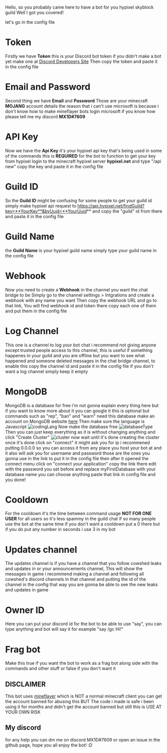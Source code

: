 Hello, so you probably came here to have a bot for you hypixel skyblock guild
Well I got you covered!

let's go in the config file

# Token

Firstly we have **Token** this is your Discord bot token
if you didn't make a bot yet make one at [Discord Developers Site](https://discord.com/developers/applications)
Then copy the token and paste it in the config file

# Email and Password

Second thing we have **Email** and **Password** Those are your minecraft **MOJANG** account details
the reason that i can't use microsoft is because i don't know how to make mineflayer bots login microsoft if you know how please tell me my discord **MX1D#7609**

# API Key

Now we have the **Api Key** it's your hypixel api key that's being used in some of the commands this is **REQUIRED** for the bot to function to get your key from hypixel login to the minecraft hypixel server **hypixel.net** and type "/api new" copy the key and paste it in the config file

# Guild ID

So the **Guild ID** might be confusing for some people to get your guild id simply make hypixel api request to https://api.hypixel.net/findGuild?key=**YourKey**&byUuid=**YourUuid** and copy the "guild" id from there and paste it in the config file

# Guild Name

the **Guild Name** is your hypixel guild name simply type your guild name in the config file

# Webhook

Now you need to create a **Webhook** in the channel you want the chat bridge to be
Simply go to the channel settings > Intgrations and create a webhook with any name you want
Then copy the webhook URL and go to that link, You will find webhook id and token there
copy each one of them and put them in the config file

# Log Channel

This one is a channel to log your bot chat i recommend not giving anyone except trusted people access to this channel,
this is useful if something happenes in your guild and you are offline but you want to see what happened and someone deleted messages in the chat bridge channel,
to enable this copy the channel id and paste it in the config file
if you don't want a log channel simply keep it empty

# MongoDB

MongoDB is a database for free i'm not gonna explain every thing here but if you want to know more about it you can google it
this is optional but commands such as "rep", "ban" and "warn" need this database
make an account on MongoDB website [here](https://account.mongodb.com/account/register)
Then make sure the language is Javascript ![codingLang](https://cdn.discordapp.com/attachments/850843468938870824/924314504647569488/unknown.png)
Now make the database free ![databaseType](https://cdn.discordapp.com/attachments/850843468938870824/924314915941003324/unknown.png)
Then you can just keep everything as it is without changing anything and click "Create Cluster" ![cluster](https://cdn.discordapp.com/attachments/850843468938870824/924315170346516510/unknown.png)
now wait until it's done creating the cluster
once it's done click on "connect" it might ask you for ip i recommened putting 0.0.0.0 so you can access it from any place you host your bot at
and it also will ask you for username and password those are the ones you gonna use in the link to put it in the config file
then after it opened the connect menu click on "connect your application" copy the link there
edit <password> with the password you set before and replace myFirstDatabase with your database name you can choose anything
paste that link in config file and you done!

# Cooldown

For the cooldown it's the time between command usage **NOT FOR ONE USER** for all users so it's less spammy in the guild chat if so many people use the bot at the same time if you don't want a cooldown put a 0 there but if you do put any number in seconds i use 3 in my bot

# Updates channel

The updates channel is if you have a channel that you follow cowshed leaks and updates in
or your announcements channel, This will show the messages in game i recommend making a channel and following all cowshed's discord channels in that channel and putting the id of the channel in the config
that way you are gonna be able to see the new leaks and updates in game

# Owner ID

Here you can put your discord id for the bot to be able to use "say",
you can type anything and bot will say it for example "say /gc Hi!"

# Frag bot

Make this true if you want the bot to work as a frag bot along side with the commands and other stuff or false if you don't want it

## DISCLAIMER

This bot uses [mineflayer](https://www.npmjs.com/package/mineflayer) which is NOT a normal minecraft client you can get the account banned for abusing this BUT The code i made is safe i been using it for months and didn't get the account banned but still this is USE AT YOUR OWN RISK

## My discord

for any help you can dm me on discord MX1D#7609 or open an issue in the github page, hope you all enjoy the bot! :D